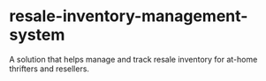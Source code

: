 # resale-inventory-management-system
A solution that helps manage and track resale inventory for at-home thrifters and resellers.
